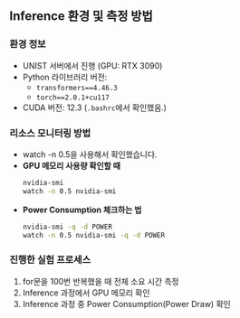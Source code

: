 ## Inference 환경 및 측정 방법

### 환경 정보
- UNIST 서버에서 진행 (GPU: RTX 3090)
- Python 라이브러리 버전:
  - `transformers==4.46.3`
  - `torch==2.0.1+cu117`
- CUDA 버전: 12.3 (`.bashrc`에서 확인했음.)

### 리소스 모니터링 방법
- watch -n 0.5을 사용해서 확인했습니다.
- **GPU 메모리 사용량 확인할 때**
    ```bash
    nvidia-smi
    watch -n 0.5 nvidia-smi
    ```
- **Power Consumption 체크하는 법**
    ```bash 
    nvidia-smi -q -d POWER
    watch -n 0.5 nvidia-smi -q -d POWER
    ```

### 진행한 실험 프로세스
1.	for문을 100번 반복했을 때 전체 소요 시간 측정
2.	Inference 과정에서 GPU 메모리 확인
3.	Inference 과정 중 Power Consumption(Power Draw) 확인
